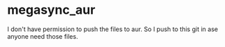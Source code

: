 # megasync_aur
I don't have permission to push the files to aur. So I push to this git in ase anyone need those files.

